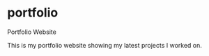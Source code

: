 # portfolio
Portfolio Website

This is my portfolio website showing my latest projects I worked on.

